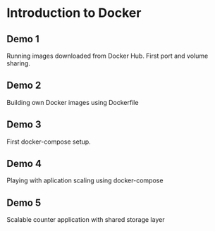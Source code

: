 # Introduction to Docker
 
## Demo 1
Running images downloaded from Docker Hub. First port and volume sharing.

## Demo 2
Building own Docker images using Dockerfile

## Demo 3
First docker-compose setup.

## Demo 4
Playing with aplication scaling using docker-compose

## Demo 5
Scalable counter application with shared storage layer


